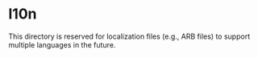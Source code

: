 # l10n

This directory is reserved for localization files (e.g., ARB files) to support multiple languages in the future. 